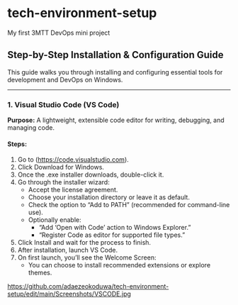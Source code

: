 # tech-environment-setup
My first 3MTT DevOps mini project

## Step-by-Step Installation & Configuration Guide

This guide walks you through installing and configuring essential tools for development and DevOps on Windows.

---
### 1. Visual Studio Code (VS Code)
**Purpose:** A lightweight, extensible code editor for writing, debugging, and managing code.

#### Steps:

1. Go to (https://code.visualstudio.com).
2. Click Download for Windows.
3. Once the .exe installer downloads, double-click it.
4. Go through the installer wizard:
   - Accept the license agreement.
   - Choose your installation directory or leave it as default.
   - Check the option to “Add to PATH” (recommended for command-line use).
    - Optionally enable:
      - “Add ‘Open with Code’ action to Windows Explorer.”
      - “Register Code as editor for supported file types.”
5. Click Install and wait for the process to finish.
6. After installation, launch VS Code.
7. On first launch, you’ll see the Welcome Screen:
    - You can choose to install recommended extensions or explore themes.

https://github.com/adaezeokoduwa/tech-environment-setup/edit/main/Screenshots/VSCODE.jpg 

